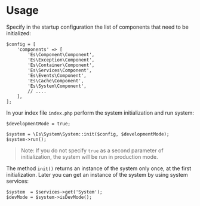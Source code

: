 Usage
=====
Specify in the startup configuration the list of components that need to be 
initialized:
```
$config = [
    'components' => [
        'Es\Component\Component',
        'Es\Exception\Component',
        'Es\Container\Component',
        'Es\Services\Component',
        'Es\Events\Component',
        'Es\Cache\Component',
        'Es\System\Component',
        // ....
    ],
];
```

In your index file `index.php` perform the system initialization and run system:
```
$developmentMode = true;

$system = \Es\System\System::init($config, $developmentMode);
$system->run();
```
> Note: If you do not specify `true` as a second parameter of initialization, 
the system will be run in production mode.

The method `init()` returns an instance of the system only once, at the 
first initialization. Later you can get an instance of the system by using 
system services:
```
$system  = $services->get('System');
$devMode = $system->isDevMode();
```
